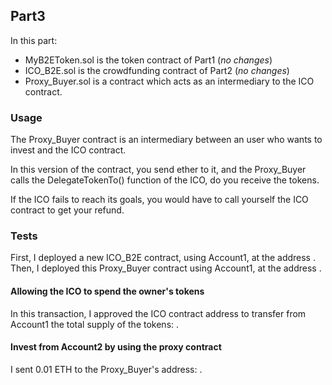 ## Part3

In this part:

* MyB2EToken.sol is the token contract of Part1 (*no changes*)
* ICO_B2E.sol is the crowdfunding contract of Part2 (*no changes*)
* Proxy_Buyer.sol is a contract which acts as an intermediary to the ICO contract.

### Usage

The Proxy_Buyer contract is an intermediary between an user who wants to invest and the ICO contract.

In this version of the contract, you send ether to it, and the Proxy_Buyer calls the DelegateTokenTo() function of the ICO, do you receive the tokens.

If the ICO fails to reach its goals, you would have to call yourself the ICO contract to get your refund.

### Tests

First, I deployed a new ICO_B2E contract, using Account1, at the address [](https://ropsten.etherscan.io/address/).
Then, I deployed this Proxy_Buyer contract using Account1, at the address [](https://ropsten.etherscan.io/address/).

#### Allowing the ICO to spend the owner's tokens

In this transaction, I approved the ICO contract address to transfer from Account1 the total supply of the tokens: [](https://ropsten.etherscan.io/tx/).

#### Invest from Account2 by using the proxy contract

I sent 0.01 ETH to the Proxy_Buyer's address: [](https://ropsten.etherscan.io/tx/).
